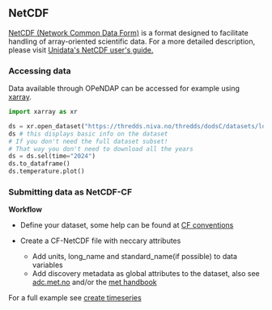 ## NetCDF

[NetCDF (Network Common Data Form)](https://www.unidata.ucar.edu/software/netcdf/) is a format designed to facilitate handling of array-oriented scientific data. For a more detailed description, please visit [Unidata's NetCDF user's guide.](https://docs.unidata.ucar.edu/nug/current/netcdf_introduction.html)

### Accessing data

Data available through OPeNDAP can be accessed for example using [xarray](https://docs.xarray.dev/en/stable). 

```python
import xarray as xr

ds = xr.open_dataset("https://thredds.niva.no/thredds/dodsC/datasets/loggers/msource-inlet.nc")
ds # this displays basic info on the dataset
# If you don't need the full dataset subset!
# That way you don't need to download all the years
ds = ds.sel(time="2024")
ds.to_dataframe()
ds.temperature.plot()
```

### Submitting data as NetCDF-CF

**Workflow**

- Define your dataset, some help can be found at [CF conventions](https://cfconventions.org/)

- Create a CF-NetCDF file with neccary attributes

  * Add units, long_name and standard_name(if possible) to data variables
  * Add discovery metadata as global attributes to the dataset, also see [adc.met.no](https://adc.met.no/node/4) and/or the [met handbook](https://metno.github.io/data-management-handbook/#_climate_and_forecast_conventions_cf)

For a full example see [create timeseries](./src/notebooks/create-timeseries.html)